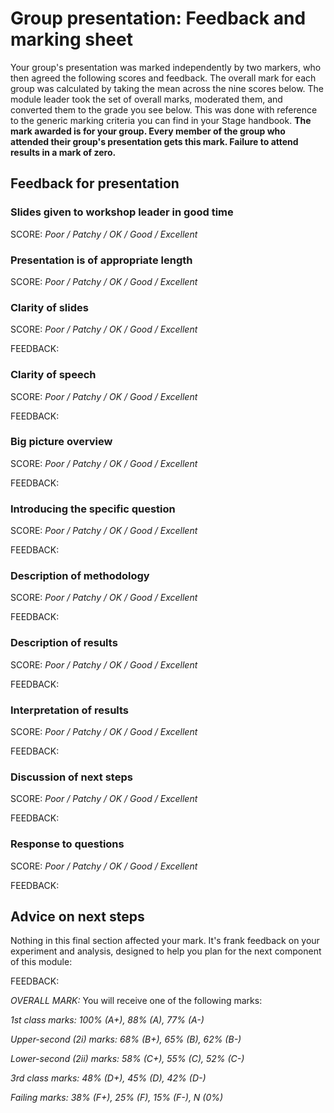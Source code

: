 # Group presentation: Feedback and marking sheet

Your group's presentation was marked independently by two markers, who then agreed the following scores and feedback. The overall mark for each group was calculated by taking the mean across the nine scores below. The module leader took the set of overall marks, moderated them, and converted them to the grade you see below. This was done with reference to the generic marking criteria you can find in your Stage handbook.
**The mark awarded is for your group. Every member of the group who attended their group's presentation gets this mark. Failure to attend results in a mark of zero.**

## Feedback for presentation

### Slides given to workshop leader in good time

SCORE: _Poor / Patchy / OK / Good / Excellent_

### Presentation is of appropriate length

SCORE: _Poor / Patchy / OK / Good / Excellent_

### Clarity of slides

SCORE: _Poor / Patchy / OK / Good / Excellent_

FEEDBACK:

### Clarity of speech

SCORE: _Poor / Patchy / OK / Good / Excellent_

FEEDBACK:

### Big picture overview

SCORE: _Poor / Patchy / OK / Good / Excellent_

FEEDBACK:

### Introducing the specific question

SCORE: _Poor / Patchy / OK / Good / Excellent_

FEEDBACK:

### Description of methodology

SCORE: _Poor / Patchy / OK / Good / Excellent_

FEEDBACK:

### Description of results

SCORE: _Poor / Patchy / OK / Good / Excellent_

FEEDBACK:

### Interpretation of results

SCORE: _Poor / Patchy / OK / Good / Excellent_

FEEDBACK:

### Discussion of next steps

SCORE: _Poor / Patchy / OK / Good / Excellent_

FEEDBACK:

### Response to questions

SCORE: _Poor / Patchy / OK / Good / Excellent_

FEEDBACK:

## Advice on next steps

Nothing in this final section affected your mark. It's frank feedback on your experiment and analysis, designed to help you plan for the next component of this module:

FEEDBACK:


_OVERALL MARK:_ You will receive one of the following marks:

_1st class marks: 100% (A+), 88% (A), 77% (A-)_

_Upper-second (2i) marks: 68% (B+), 65% (B), 62% (B-)_

_Lower-second (2ii) marks: 58% (C+), 55% (C), 52% (C-)_

_3rd class marks: 48% (D+), 45% (D), 42% (D-)_

_Failing marks: 38% (F+), 25% (F), 15% (F-), N (0%)_
